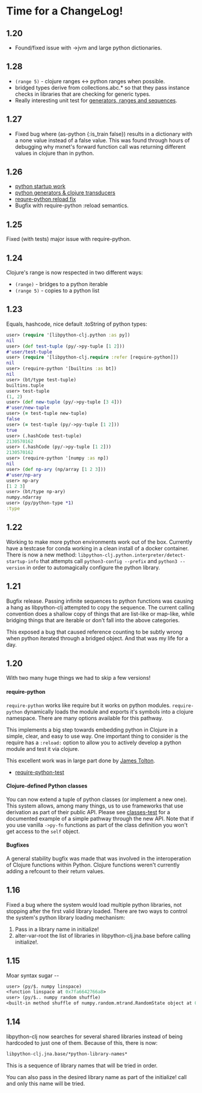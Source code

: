 # Time for a ChangeLog!


## 1.20

* Found/fixed issue with ->jvm and large python dictionaries.


## 1.28


* `(range 5)` - clojure ranges <-> python ranges when possible.
* bridged types derive from collections.abc.* so that they pass instance checks in
  libraries that are checking for generic types.
* Really interesting unit test for
  [generators, ranges and sequences](test/libpython_clj/iter_gen_seq_test.clj).



## 1.27

* Fixed bug where (as-python {:is_train false}) results in a dictionary with a none
  value instead of a false value.  This was found through hours of debugging why
  mxnet's forward function call was returning different values in clojure than in
  python.


## 1.26


* [python startup work](https://github.com/cnuernber/libpython-clj/commit/16da3d885f29bde59ea219c9438b9d3654387971)
* [python generators & clojure transducers](https://github.com/cnuernber/libpython-clj/pull/27)
* [requre-python reload fix](https://github.com/cnuernber/libpython-clj/pull/24)
* Bugfix with require-python :reload semantics.



## 1.25


Fixed (with tests) major issue with require-python.


## 1.24


Clojure's range is now respected in two different ways:
* `(range)` - bridges to a python iterable
* `(range 5)` - copies to a python list


## 1.23


Equals, hashcode, nice default .toString of python types:

```clojure
user> (require '[libpython-clj.python :as py])
nil
user> (def test-tuple (py/->py-tuple [1 2]))
#'user/test-tuple
user> (require '[libpython-clj.require :refer [require-python]])
nil
user> (require-python '[builtins :as bt])
nil
user> (bt/type test-tuple)
builtins.tuple
user> test-tuple
(1, 2)
user> (def new-tuple (py/->py-tuple [3 4]))
#'user/new-tuple
user> (= test-tuple new-tuple)
false
user> (= test-tuple (py/->py-tuple [1 2]))
true
user> (.hashCode test-tuple)
2130570162
user> (.hashCode (py/->py-tuple [1 2]))
2130570162
user> (require-python '[numpy :as np])
nil
user> (def np-ary (np/array [1 2 3]))
#'user/np-ary
user> np-ary
[1 2 3]
user> (bt/type np-ary)
numpy.ndarray
user> (py/python-type *1)
:type
```


## 1.22

Working to make more python environments work out of the box.  Currently have a
testcase for conda working in a clean install of a docker container.  There is now a
new method: `libpython-clj.python.interpreter/detect-startup-info` that attempts
call `python3-config --prefix` and `python3 --version` in order to automagically
configure the python library.


## 1.21

Bugfix release.  Passing infinite sequences to python functions was
causing a hang as libpython-clj attempted to copy the sequence.  The
current calling convention does a shallow copy of things that are list-like
or map-like, while bridging things that are iterable or don't fall into
the above categories.

This exposed a bug that caused reference counting to be subtly wrong when
python iterated through a bridged object.  And that was my life for a day.

## 1.20

With two many huge things we had to skip a few versions!

#### require-python

`require-python` works like require but it works on python modules.
`require-python` dynamically loads the module and exports it's symbols into
a clojure namespace.  There are many options available for this pathway.


This implements a big step towards embedding python in Clojure in a simple,
clear, and easy to use way.  One important thing to consider is the require
has a `:reload:` option to allow you to actively develop a python module and
test it via clojure.


This excellent work was in large part done by [James Tolton](https://github.com/jjtolton).


* [require-python-test](test/libpython_clj/require_python_test.clj)


#### Clojure-defined Python classes

You can now extend a tuple of python classes (or implement a new one).  This system
allows, among many things, us to use frameworks that use derivation as part of their
public API.  Please see [classes-test](test/libpython_clj/classes_test.clj) for a documented
example of a simple pathway through the new API.  Note that if you use vanilla
`->py-fn` functions as part of the class definition you won't get access to the `self`
object.


#### Bugfixes

A general stability bugfix was made that was involved in the interoperation of
Clojure functions within Python.  Clojure functions weren't currently adding
a refcount to their return values.


## 1.16

Fixed a bug where the system would load multiple python libraries, not stopping
after the first valid library loaded.  There are two ways to control the system's
python library loading mechanism:

1. Pass in a library name in initialize!
2. alter-var-root the list of libraries in libpython-clj.jna.base before
   calling initialize!.


## 1.15

Moar syntax sugar --
```clojure
user> (py/$. numpy linspace)
<function linspace at 0x7fa6642766a8>
user> (py/$.. numpy random shuffle)
<built-in method shuffle of numpy.random.mtrand.RandomState object at 0x7fa66410cca8>
```


## 1.14

libpython-clj now searches for several shared libraries instead of being hardcoded
to just one of them.  Because of this, there is now:
```clojure
libpython-clj.jna.base/*python-library-names*
```

This is a sequence of library names that will be tried in order.

You can also pass in the desired library name as part of the initialize! call and
only this name will be tried.

